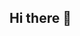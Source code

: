 ## Hi there 👋

<!--
**Alejandro1203/Alejandro1203** is a ✨ _special_ ✨ repository because its `README.md` (this file) appears on your GitHub profile.

Here are some ideas to get you started:
</div>
  </td>
   <td width="40%" valign="top">
     <img src="https://github-readme-stats.vercel.app/api/top-langs/?username=Alejandro1203&layout=donut&langs_count=8&theme=transparent" alt="Top Langs Stats"/>
   
   </td>
 </tr>
</table>
</div> 
- 🔭 I’m currently working on ...
- 🌱 I’m currently learning ...
- 👯 I’m looking to collaborate on ...
- 🤔 I’m looking for help with ...
- 💬 Ask me about ...
- 📫 How to reach me: ...
- 😄 Pronouns: ...
- ⚡ Fun fact: ...
-->
